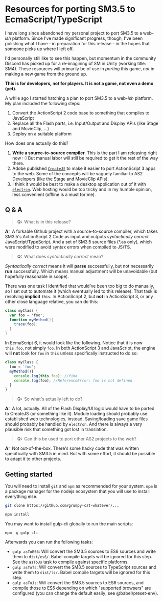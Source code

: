 # Resources for porting SM3.5 to EcmaScript/TypeScript

I have long since abandoned my personal project to port SM3.5 to a web-*ish* platform. Since I've made significant progress, though, I've been polishing what I have - in preparation for this release - in the hopes that someone picks up where I left off.

I'd personally still like to see this happen, but momentum in the community Discord has picked up for a re-imagining of SM in Unity (working title: SM4). These resources will primarily be of use in *porting* this game, *not* in making a new game from the ground up.

**This is for developers, not for players. It is not a game, not even a demo (yet).**

A while ago I started hatching a plan to port SM3.5 to a web-*ish* platform. My plan included the following steps:

1. Convert the ActionScript 2 code base to something that compiles to JavaScript
2. Replace all the Flash parts, i.e. Input/Output and Display APIs (like Stage and MovieClip, ...)
3. Deploy on a suitable platform

How does one actually do this?

1. **Write a source-to-source compiler.** This is the part I am releasing right now :-) But manual labor will still be required to get it the rest of the way there.
2. Adobe published [`CreateJS`](https://createjs.com/docs) to make it easier to port ActionScript 3 apps to the web. Some of the concepts will be vaguely familiar to AS2 Developers (like the Stage and MovieClip APIs).
3. I think it would be best to make a desktop application out of it with [`electron`](https://www.electronjs.org/). Web hosting would be too tricky and in my humble opinion, less convenient (offline is a must for me).


## Q & A

> **Q:&nbsp;** What is in this release?

**A:&nbsp;** A forkable Github project with a source-to-source compiler, which takes SM3.5's ActionScript 2 Code as input and outputs *syntactically correct* JavaScript/TypeScript. And a set of SM3.5 source files (\*.as only), which were modified to avoid syntax errors when compiled to JS/TS.

> **Q:&nbsp;** What does *syntactically correct* mean?

*Syntactically correct* means it will **parse** successfully, but not necessarily **run** successfully. Which means manual adjustment will be unavoidable (but hopefully reasonable in scope).

There was one task I identified that would've been too big to do manually, so I set out to automate it (which eventually led to this release). That task is resolving **implicit** `this`. In ActionScript 2, but **not** in ActionScript 3, or any other close language relative, you can do this:
```ActionScript
class myClass {
  var foo = 'foo';
  function myMethod(){
    trace(foo);
  }
}
```
In EcmaScript 6, it would look like the following. Notice that it is now `this.foo`, not simply `foo`. In both ActionScript 3 and JavaScript, the engine will **not** look for `foo` in `this` unless specifically instructed to do so:
```JavaScript
class myClass {
  foo = 'foo';
  myMethod(){
    console.log(this.foo); //fine
    console.log(foo); //ReferenceError: foo is not defined
  }
}
```

> **Q:&nbsp;** So what's actually left to do?

**A:&nbsp;** A lot, actually. All of the Flash Display/UI logic would have to be ported to CreateJS (or something like it). Module loading should probably use established web technologies, instead. Saving/loading save game files should probably be handled by `electron`. And there is always a very plausible risk that something got lost in translation.

> **Q:&nbsp;** Can this be used to port other AS2 projects to the web?

**A:&nbsp;** Not out-of-the-box. There's some hacky code that was written specifically with SM3.5 in mind. But with some effort, it should be possible to adapt it to other projects.

## Getting started

You will need to install `git` and `npm` as recommended for your system. `npm` is a package manager for the nodejs ecosystem that you will use to install everything else.

```bash
git clone https://github.com/grumpy-cat-whatever/...
```

```bash
npm install
```

You may want to install gulp-cli globally to run the main scripts:
```
npm -g gulp-cli
```

Afterwards you can run the following tasks:
* `gulp asToES6`: Will convert the SM3.5 sources to ES6 sources and write them to `dist/es6/`. Babel compile targets will be ignored for this step. See the `asToJs` task to compile against specific platforms.
* `gulp asToTs`: Will convert the SM3.5 sources to TypeScript sources and write them to `dist/ts/`. Babel compile targets will be ignored for this step.
* `gulp asToJs`: Will convert the SM3.5 sources to ES6 sources, and compile those to ES5 depending on which "supported browsers" are configured (you can change the default easily; see @babel/preset-env).
